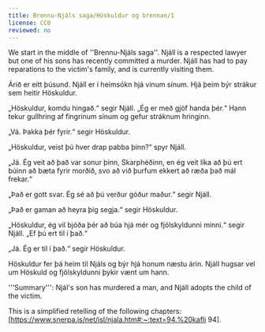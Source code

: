 ```yaml
---
title: Brennu-Njáls saga/Höskuldur og brennan/1
license: CC0
reviewed: no
---
```


We start in the middle of ''Brennu-Njáls saga''. Njáll is a respected lawyer but one of his sons has recently committed a murder. Njáll has had to pay reparations to the victim's family, and is currently visiting them.

<Book audio="Njáls saga hluti 1.mp3">
Árið er eitt þúsund. Njáll er í heimsókn hjá vinum sínum. Hjá þeim býr strákur sem heitir Höskuldur.

„Höskuldur, komdu hingað.“ segir Njáll. „Ég er með gjöf handa þér.“ Hann tekur gullhring af fingrinum sínum og gefur stráknum hringinn.

„Vá. Þakka þér fyrir.“ segir Höskuldur.

„Höskuldur, veist þú hver drap pabba þinn?“ spyr Njáll.

„Já. Ég veit að það var sonur þinn, Skarphéðinn, en ég veit líka að þú ert búinn að bæta fyrir morðið, svo að við þurfum ekkert að ræða það mál frekar.“

„Það er gott svar. Ég sé að þú verður góður maður.“ segir Njáll.

„Það er gaman að heyra þig segja.“ segir Höskuldur.

„Höskuldur, ég vil bjóða þér að búa hjá mér og fjölskyldunni minni.“ segir Njáll. „Ef þú ert til í það.“

„Já. Ég er til í það.“ segir Höskuldur.

Höskuldur fer þá heim til Njáls og býr hjá honum næstu árin. Njáll hugsar vel um Höskuld og fjölskyldunni þykir vænt um hann.

</Book>

<div class=notes>
'''Summary''': Njál's son has murdered a man, and Njáll adopts the child of the victim.

This is a simplified retelling of the following chapters: [https://www.snerpa.is/net/isl/njala.htm#:~:text=94.%20kafli 94].
</div>

